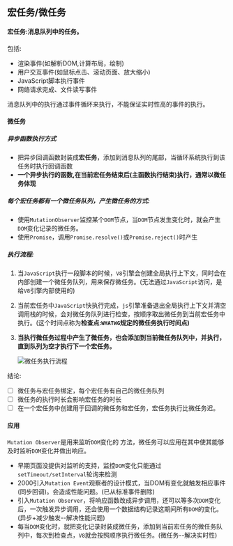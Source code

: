 ## 宏任务/微任务

#### 宏任务:消息队列中的任务。

包括:

- 渲染事件(如解析DOM,计算布局，绘制)
- 用户交互事件(如鼠标点击、滚动页面、放大缩小)
- JavaScript脚本执行事件
- 网络请求完成、文件读写事件

消息队列中的执行通过事件循环来执行，不能保证实时性高的事件的执行。

#### 微任务

##### 异步函数执行方式

- 把异步回调函数封装成**宏任务**，添加到消息队列的尾部，当循环系统执行到该任务时执行回调函数
- **一个异步执行的函数,在当前宏任务结束后(主函数执行结束)执行，通常以微任务体现**

##### 每个宏任务都有一个微任务队列，产生微任务的方式:

- 使⽤`MutationObserver`监控某个`DOM`节点，当`DOM`节点发⽣变化时，就会产⽣`DOM`变化记录的微任务。
- 使用`Promise`，调用`Promise.resolve()`或`Promise.reject()`时产生

##### 执行流程:

1. 当`JavaScript`执⾏⼀段脚本的时候，`V8`引擎会创建全局执行上下文，同时会在内部创建一个微任务队列，用来保存微任务。(无法通过`JavaScript`访问，是给`V8`引擎内部使用的)

2. 当前宏任务中`JavaScript`快执行完成，`js`引擎准备退出全局执行上下文并清空调用栈的时候，会对微任务队列进行检查，按顺序取出微任务到当前宏任务中执行。(这个时间点称为**检查点:`WHATWG`规定的微任务执行时间点)**

3. **当执行微任务过程中产生了微任务，也会添加到当前微任务队列中，并执行，直到队列为空才执行下一个宏任务。**

   ![微任务执行流程](C:\Users\Admin\Desktop\前端\浏览器工作原理小册\image\微任务执行流程.png)

结论:

- [ ] 微任务与宏任务绑定，每个宏任务有自己的微任务队列
- [ ] 微任务的执行时长会影响宏任务的时长
- [ ] 在一个宏任务中创建用于回调的微任务和宏任务，宏任务执行比微任务迟。

#### 应用

`Mutation Observer`是用来监听`DOM`变化的 方法，微任务可以应用在其中使其能够及时监听`DOM`变化并做出响应。

- 早期页面没提供对监听的支持，监控`DOM`变化只能通过`setTimeout/setInterval`轮询来检测
- 2000引入`Mutation Event`观察者的设计模式，当DOM有变化就触发相应事件(同步回调)。会造成性能问题。(已从标准事件删除)
- 引入`Mutation Observer`，将响应函数改成异步调用，还可以等多次`DOM`变化后，一次触发异步调用，还会使用一个数据结构记录这期间所有`DOM`的变化。(异步+减少触发--解决性能问题)
- 每当`DOM`变化时，就把变化记录封装成微任务，添加到当前宏任务的微任务队列中，每次到检查点，`V8`就会按照顺序执行微任务。(微任务--解决实时性)

